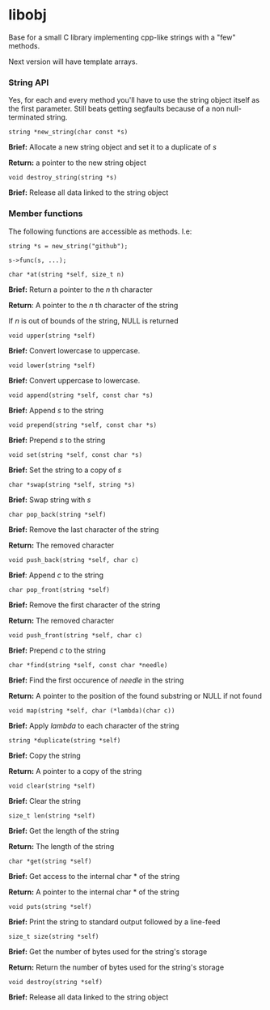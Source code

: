 # libobj

Base for a small C library implementing cpp-like strings with a "few" methods.

Next version will have template arrays.

### String API

Yes, for each and every method you'll have to use the string object itself as the first parameter. Still beats getting 
segfaults because of a non null-terminated string.

`string *new_string(char const *s)`

__Brief:__ Allocate a new string object and set it to a duplicate of _s_

__Return:__ a pointer to the new string object

`void destroy_string(string *s)`

__Brief:__ Release all data linked to the string object

### Member functions

The following functions are accessible as methods. I.e:

```
string *s = new_string("github");

s->func(s, ...);
```

`char *at(string *self, size_t n)`

__Brief:__ Return a pointer to the _n_ th character

__Return__: A pointer to the _n_ th character of the string

If _n_ is out of bounds of the string, NULL is returned

`void upper(string *self)`

__Brief:__ Convert lowercase to uppercase.

`void lower(string *self)`

__Brief:__ Convert uppercase to lowercase.

`void append(string *self, const char *s)`

__Brief:__ Append _s_ to the string

`void prepend(string *self, const char *s)`

__Brief:__ Prepend _s_ to the string

`void set(string *self, const char *s)`

__Brief:__ Set the string to a copy of _s_

`char *swap(string *self, string *s)`

__Brief:__ Swap string with _s_

`char pop_back(string *self)`

__Brief:__ Remove the last character of the string

__Return:__ The removed character

`void push_back(string *self, char c)`

__Brief__: Append _c_ to the string

`char pop_front(string *self)`

__Brief:__ Remove the first character of the string

__Return:__ The removed character

`void push_front(string *self, char c)`

__Brief:__ Prepend _c_ to the string

`char *find(string *self, const char *needle)`

__Brief:__ Find the first occurence of _needle_ in the string

__Return:__ A pointer to the position of the found substring or NULL if not found

`void map(string *self, char (*lambda)(char c))`

__Brief:__ Apply _lambda_ to each character of the string

`string *duplicate(string *self)`

__Brief:__ Copy the string

__Return:__ A pointer to a copy of the string

`void clear(string *self)`

__Brief:__ Clear the string

`size_t len(string *self)`

__Brief:__ Get the length of the string

__Return:__ The length of the string

`char *get(string *self)`

__Brief:__ Get access to the internal char * of the string

__Return:__ A pointer to the internal char * of the string

`void puts(string *self)`

__Brief:__ Print the string to standard output followed by a line-feed

`size_t size(string *self)`

__Brief:__ Get the number of bytes used for the string's storage

__Return:__ Return the number of bytes used for the string's storage

`void destroy(string *self)`

__Brief:__ Release all data linked to the string object
